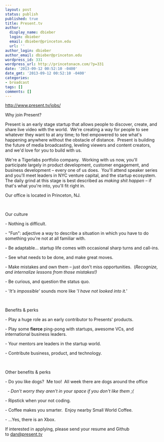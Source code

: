```yaml
---
layout: post
status: publish
published: true
title: Present.tv
author:
  display_name: dbieber
  login: dbieber
  email: dbieber@princeton.edu
  url: ''
author_login: dbieber
author_email: dbieber@princeton.edu
wordpress_id: 331
wordpress_url: http://princetonacm.com/?p=331
date: '2013-09-12 00:52:10 -0400'
date_gmt: '2013-09-12 00:52:10 -0400'
categories:
- broadcast
tags: []
comments: []
---
```

<div><a href="http://www.present.tv/jobs/" target="_blank">http://www.present.tv/jobs/</a></div>
<div>
<p>Why join Present?</p>
<p>Present is an early stage startup that allows people to discover, create, and share live video with the world.  We're creating a way for people to see whatever they want to at any time; to feel empowered to see what's happening anywhere without the obstacle of distance.  Present is building the future of media broadcasting, leveling viewers and content creators, and we'd love for you to build with us.</p>
<p>We're a Tigerlabs portfolio company.  Working with us now, you'll participate largely in product development, customer engagement, and business development – every one of us does.  You'll attend speaker series and you'll meet leaders in NYC venture capital, and the startup ecosystem.  The daily grind at this stage is best described as <i>making shit happen</i> – if that's what you're into, you'll fit right in.</p>
<p>Our office is located in Princeton, NJ.</p>
<p>&nbsp;</p>
<p>Our culture</p>
<p>- Nothing is difficult.</p>
<p>- "Fun": adjective a way to describe a situation in which you have to do something you're not at all familiar with.</p>
<p>- Be adaptable… startup life comes with occasional sharp turns and call-ins.</p>
<p>- See what needs to be done, and make great moves.</p>
<p>- Make mistakes and own them – just don't miss opportunities.  (<i>Recognize, and internalize lessons from those mistakes!)</i></p>
<p>- Be curious, and question the status quo.</p>
<p>- '<i>It's impossible' </i>sounds more like '<i>I have not looked into it.'</i></p>
<p>&nbsp;</p>
<p>Benefits &amp; perks</p>
<p>- Play a huge role as an early contributor to Presents' products.</p>
<p>- Play some <b>fierce</b> ping-pong with startups, awesome VCs, and international business leaders.</p>
<p>- Your mentors are leaders in the startup world.</p>
<p>- Contribute business, product, and technology.</p>
<p>&nbsp;</p>
<p>Other benefits &amp; perks</p>
<p>- Do you like dogs?  Me too!  All week there are dogs around the office</p>
<p><i>  - Don't worry they aren't in your space if you don't like them ;(</i></p>
<p>- Ripstick when your not coding.</p>
<p>- Coffee makes you smarter.  Enjoy nearby Small World Coffee.</p>
<p>- ...Yes, there is an Xbox.</p>
</div>
<div></div>
<div>
<div></div>
<div>If interested in applying, please send your resume and Github to <a href="mailto:dan@present.tv" target="_blank">dan@present.tv</a></div>
</div>
